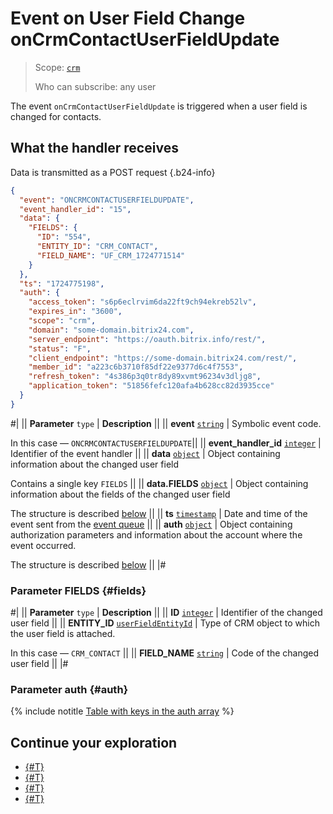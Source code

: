 # Event on User Field Change onCrmContactUserFieldUpdate

> Scope: [`crm`](../../../../scopes/permissions.md)
> 
> Who can subscribe: any user

The event `onCrmContactUserFieldUpdate` is triggered when a user field is changed for contacts.

## What the handler receives

Data is transmitted as a POST request {.b24-info}

```json
{
  "event": "ONCRMCONTACTUSERFIELDUPDATE",
  "event_handler_id": "15",
  "data": {
    "FIELDS": {
      "ID": "554",
      "ENTITY_ID": "CRM_CONTACT",
      "FIELD_NAME": "UF_CRM_1724771514"
    }
  },
  "ts": "1724775198",
  "auth": {
    "access_token": "s6p6eclrvim6da22ft9ch94ekreb52lv",
    "expires_in": "3600",
    "scope": "crm",
    "domain": "some-domain.bitrix24.com",
    "server_endpoint": "https://oauth.bitrix.info/rest/",
    "status": "F",
    "client_endpoint": "https://some-domain.bitrix24.com/rest/",
    "member_id": "a223c6b3710f85df22e9377d6c4f7553",
    "refresh_token": "4s386p3q0tr8dy89xvmt96234v3dljg8",
    "application_token": "51856fefc120afa4b628cc82d3935cce"
  }
}
```

#|
|| **Parameter**
`type` | **Description** ||
|| **event**
[`string`](../../../../data-types.md) | Symbolic event code.

In this case — `ONCRMCONTACTUSERFIELDUPDATE`||
|| **event_handler_id**
[`integer`](../../../../data-types.md) | Identifier of the event handler ||
|| **data**
[`object`](../../../../data-types.md) | Object containing information about the changed user field

Contains a single key `FIELDS` ||
|| **data.FIELDS**
[`object`](../../../../data-types.md) | Object containing information about the fields of the changed user field

The structure is described [below](#fields) ||
|| **ts**
[`timestamp`](../../../../data-types.md) | Date and time of the event sent from the [event queue](../../../../events/index.md) ||
|| **auth**
[`object`](../../../../data-types.md) | Object containing authorization parameters and information about the account where the event occurred.

The structure is described [below](#auth) ||
|#

### Parameter FIELDS {#fields}

#|
|| **Parameter**
`type` | **Description** ||
|| **ID**
[`integer`](../../../../data-types.md) | Identifier of the changed user field ||
|| **ENTITY_ID**
[`userFieldEntityId`](../../../data-types.md#object_type) | Type of CRM object to which the user field is attached.

In this case — `CRM_CONTACT` ||
|| **FIELD_NAME**
[`string`](../../../../data-types.md) | Code of the changed user field ||
|#

### Parameter auth {#auth}

{% include notitle [Table with keys in the auth array](../../../../../_includes/auth-params-in-events.md) %}

## Continue your exploration

- [{#T}](./index.md)
- [{#T}](./on-crm-contact-user-field-add.md)
- [{#T}](./on-crm-contact-user-field-set-enum-values.md)
- [{#T}](./on-crm-contact-user-field-delete.md)
